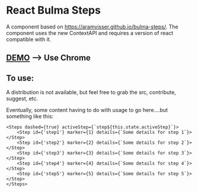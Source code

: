 # React Bulma Steps

A component based on https://aramvisser.github.io/bulma-steps/.  The component uses the new ContextAPI and requires a version of react compatible with it.

## [DEMO](https://tml123.github.io/react-bulma-steps) --> Use Chrome

## To use:

A distribution is not available, but feel free to grab the src, contribute, suggest, etc.

Eventually, some content having to do with usage to go here....but something like this:

```
<Steps dashed={true} activeStep={`step${this.state.activeStep}`}>
    <Step id={'step1'} marker={1} details={`Some details for step 1`}></Step>
    <Step id={'step2'} marker={2} details={`Some details for step 2`}></Step>
    <Step id={'step3'} marker={3} details={`Some details for step 3`}></Step>
    <Step id={'step4'} marker={4} details={`Some details for step 4`}></Step>
    <Step id={'step5'} marker={5} details={`Some details for step 5`}></Step>
</Steps>
```